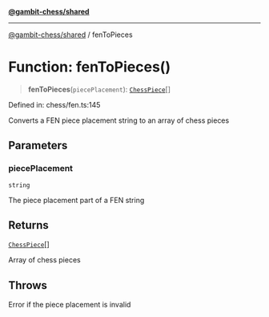 [**@gambit-chess/shared**](../README.md)

***

[@gambit-chess/shared](../globals.md) / fenToPieces

# Function: fenToPieces()

> **fenToPieces**(`piecePlacement`): [`ChessPiece`](../interfaces/ChessPiece.md)[]

Defined in: chess/fen.ts:145

Converts a FEN piece placement string to an array of chess pieces

## Parameters

### piecePlacement

`string`

The piece placement part of a FEN string

## Returns

[`ChessPiece`](../interfaces/ChessPiece.md)[]

Array of chess pieces

## Throws

Error if the piece placement is invalid
